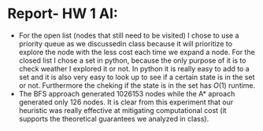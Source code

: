 # Report- HW 1 AI:

* For the open list (nodes that still need to be visited) I chose to use a priority queue as we discussedin class because it will prioritize to explore the node with the less cost each time we expand a node. For the closed list I chose a set in python, because the only purpose of it is to check weather I explored it or not. In python it is really easy to add to a set and it is also very easy to look up to see if a certain state is in the set or not. Furthermore the cheking if the state is in the set has $O(1)$ runtime.
* The BFS approach generated 1026153 nodes while the A* aproach generated only 126 nodes. It is clear from this experiment that our heuristic was really effective at mitigating computational cost (it supports the theoretical guarantees we analyzed in class).
